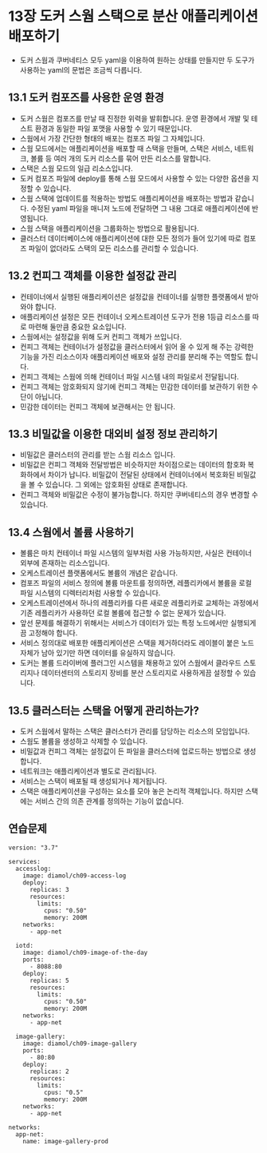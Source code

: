 # 13장 도커 스웜 스택으로 분산 애플리케이션 배포하기

* 도커 스웜과 쿠버네티스 모두 yaml을 이용하여 원하는 상태를 만들지만 두 도구가 사용하는 yaml의 문법은 조금씩 다릅니다.

## 13.1 도커 컴포즈를 사용한 운영 환경

* 도커 스웜은 컴포즈를 만날 때 진정한 위력을 발휘합니다. 운영 환경에서 개발 및 테스트 환경과 동일한 파일 포맷을 사용할 수 있기 때문입니다.
* 스웜에서 가장 간단한 형태의 배포는 컴포즈 파일 그 자체입니다.
* 스웜 모드에서는 애플리케이션을 배포할 때 스택을 만들며, 스택은 서비스, 네트워크, 볼륨 등 여러 개의 도커 리소스를 묶어 만든 리소스를 말합니다.
* 스택은 스웜 모드의 일급 리소스입니다.
* 도커 컴포즈 파일에 deploy를 통해 스웜 모드에서 사용할 수 있는 다양한 옵션을 지정할 수 있습니다.
* 스웜 스택에 업데이트를 적용하는 방법도 애플리케이션을 배포하는 방법과 같습니다. 수정된 yaml 파일을 매니저 노드에 전달하면 그 내용 그대로 애플리케이션에 반영됩니다.
* 스웜 스택을 애플리케이션을 그룹화하는 방법으로 활용됩니다.
* 클러스터 데이터베이스에 애플리케이션에 대한 모든 정의가 들어 있기에 따로 컴포즈 파일이 없더라도 스택의 모든 리소스를 관리할 수 있습니다.

## 13.2 컨피그 객체를 이용한 설정값 관리

* 컨테이너에서 실행된 애플리케이션은 설정값을 컨테이너를 실행한 플랫폼에서 받아 와야 합니다.
* 애플리케이션 설정은 모든 컨테이너 오케스트레이션 도구가 전용 1등급 리소스를 따로 마련해 둘만큼 중요한 요소입니다.
* 스웜에서는 설정값을 위해 도커 컨피그 객체가 쓰입니다.
* 컨피그 객체는 컨테이너가 설정값을 클러스터에서 읽어 올 수 있게 해 주는 강력한 기능을 가진 리소스이자 애플리케이션 배포와 설정 관리를 분리해 주는 역할도 합니다.
* 컨피그 객체는 스웜에 의해 컨테이너 파일 시스템 내의 파일로서 전달됩니다.
* 컨피그 객체는 암호화되지 않기에 컨피그 객체는 민감한 데이터를 보관하기 위한 수단이 아닙니다.
* 민감한 데이터는 컨피그 객체에 보관해서는 안 됩니다.

## 13.3 비밀값을 이용한 대외비 설정 정보 관리하기

* 비밀값은 클러스터의 관리를 받는 스웜 리소스 입니다.
* 비밀값은 컨피그 객체와 전달방법은 비슷하지만 차이점으로는 데이터의 함호화 복화하에서 차이가 납니다. 비밀값이 전달된 상태에서 컨테이너에서 복호화된 비밀값을 볼 수 있습니다. 그 외에는 암호화된 상태로 존재합니다.
* 컨피그 객체와 비밀값은 수정이 불가능합니다. 하지만 쿠버네티스의 경우 변경할 수 있습니다.

## 13.4 스웜에서 볼륨 사용하기

* 볼륨은 마치 컨테이너 파일 시스템의 일부처럼 사용 가능하지만, 사실은 컨테이너 외부에 존재하는 리소스입니다.
* 오케스트레이션 플랫폼에서도 볼륨의 개념은 같습니다.
* 컴포즈 파일의 서비스 정의에 볼륨 마운트를 정의하면, 레플리카에서 볼륨을 로컬 파일 시스템의 디렉터리처럼 사용할 수 있습니다.
* 오케스트레이션에서 하나의 레플리카를 다른 새로운 레플리카로 교체하는 과정에서 기존 레플리카가 사용하던 로컬 볼륨에 접근할 수 없는 문제가 있습니다.
* 앞선 문제를 해결하기 위해서는 서비스가 데이터가 있는 특정 노드에서만 실행되게끔 고정해야 합니다.
* 서비스 정의대로 배포한 애플리케이션은 스택을 제거하더라도 레이블이 붙은 노드 자체가 남아 있기만 하면 데이터를 유실하지 않습니다.
* 도커는 볼륨 드라이버에 플러그인 시스템을 채용하고 있어 스웜에서 클라우드 스토리지나 데이터센터의 스토리지 장비를 분산 스토리지로 사용하게끔 설정할 수 있습니다.

## 13.5 클러스터는 스택을 어떻게 관리하는가?

* 도커 스웜에서 말하는 스택은 클러스터가 관리를 담당하는 리소스의 모임입니다.
* 스웜도 볼륨을 생성하고 삭제할 수 있습니다.
* 비밀값과 컨피그 객체는 설정값이 든 파일을 클러스터에 업로드하는 방법으로 생성합니다.
* 네트워크는 애플리케이션과 별도로 관리됩니다.
* 서비스는 스택이 배포될 때 생성되거나 제거됩니다.
* 스택은 애플리케이션을 구성하는 요소를 모아 놓은 논리적 객체입니다. 하지만 스택에는 서비스 간의 의존 관계를 정의하는 기능이 없습니다.

## 연습문제

~~~
version: "3.7"

services:
  accesslog:
    image: diamol/ch09-access-log
    deploy:
      replicas: 3
      resources:
        limits:
          cpus: "0.50"
          memory: 200M
    networks:
      - app-net

  iotd:
    image: diamol/ch09-image-of-the-day
    ports:
      - 8088:80
    deploy:
      replicas: 5
      resources:
        limits:
          cpus: "0.50"
          memory: 200M
    networks:
      - app-net

  image-gallery:
    image: diamol/ch09-image-gallery
    ports:
      - 80:80
    deploy:
      replicas: 2
      resources:
        limits:
          cpus: "0.5"
          memory: 200M
    networks:
      - app-net

networks:
  app-net:
    name: image-gallery-prod
~~~